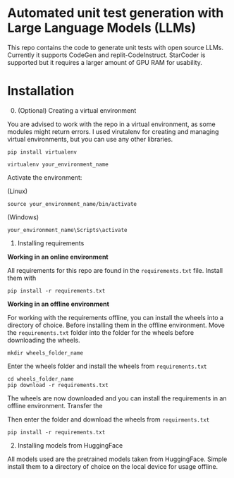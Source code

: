 # Automated unit test generation with Large Language Models (LLMs)
This repo contains the code to generate unit tests with open source LLMs. Currently it supports CodeGen and replit-CodeInstruct. StarCoder is supported but it requires a larger amount of GPU RAM for usability.

# Installation
0. (Optional) Creating a virtual environment

You are advised to work with the repo in a virtual environment, as some modules might return errors. I used virutalenv for creating and managing virtual environments, but you can use any other libraries.

```
pip install virtualenv
```
```
virtualenv your_environment_name 
```

Activate the environment:

(Linux)
```
source your_environment_name/bin/activate
```

(Windows)
```
your_environment_name\Scripts\activate
``` 

1. Installing requirements

**Working in an online environment**

All requirements for this repo are found in the `requirements.txt` file. Install them with
```
pip install -r requirements.txt
```

**Working in an offline environment**

For working with the requirements offline, you can install the wheels into a directory of choice. Before installing them in the offline environment. Move the `requirements.txt` folder into the folder for the wheels before downloading the wheels. 

```
mkdir wheels_folder_name
```

Enter the wheels folder and install the wheels from `requirements.txt`

```
cd wheels_folder_name
pip download -r requirements.txt
```

The wheels are now downloaded and you can install the requirements in an offline environment. Transfer the 

Then enter the folder and download the wheels from `requirments.txt` 
```
pip install -r requirements.txt
```


2. Installing models from HuggingFace

All models used are the pretrained models taken from HuggingFace. Simple install them to a directory of choice on the local device for usage offline. 
